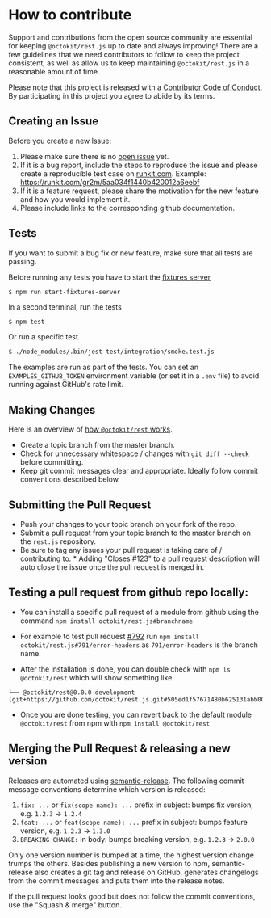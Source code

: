 # How to contribute

Support and contributions from the open source community are essential for keeping
`@octokit/rest.js` up to date and always improving! There are a few guidelines that we need
contributors to follow to keep the project consistent, as well as allow us to keep
maintaining `@octokit/rest.js` in a reasonable amount of time.

Please note that this project is released with a [Contributor Code of Conduct][coc].
By participating in this project you agree to abide by its terms.

[coc]: ./CODE_OF_CONDUCT.md

## Creating an Issue

Before you create a new Issue:

1. Please make sure there is no [open issue](https://github.com/octokit/rest.js/issues?utf8=%E2%9C%93&q=is%3Aissue) yet.
2. If it is a bug report, include the steps to reproduce the issue and please create a reproducible test case on [runkit.com](https://runkit.com/). Example: https://runkit.com/gr2m/5aa034f1440b420012a6eebf
3. If it is a feature request, please share the motivation for the new feature and how you would implement it.
4. Please include links to the corresponding github documentation.

## Tests

If you want to submit a bug fix or new feature, make sure that all tests are passing.

Before running any tests you have to start the [fixtures server](https://github.com/octokit/fixtures-server)

```
$ npm run start-fixtures-server
```

In a second terminal, run the tests

```bash
$ npm test
```

Or run a specific test

```bash
$ ./node_modules/.bin/jest test/integration/smoke.test.js
```

The examples are run as part of the tests. You can set an `EXAMPLES_GITHUB_TOKEN` environment
variable (or set it in a `.env` file) to avoid running against GitHub's rate limit.

## Making Changes

Here is an overview of [how `@octokit/rest` works](HOW_IT_WORKS.md).

- Create a topic branch from the master branch.
- Check for unnecessary whitespace / changes with `git diff --check` before committing.
- Keep git commit messages clear and appropriate. Ideally follow commit conventions described below.

## Submitting the Pull Request

- Push your changes to your topic branch on your fork of the repo.
- Submit a pull request from your topic branch to the master branch on the `rest.js` repository.
- Be sure to tag any issues your pull request is taking care of / contributing to. \* Adding "Closes #123" to a pull request description will auto close the issue once the pull request is merged in.

## Testing a pull request from github repo locally:

- You can install a specific pull request of a module from github using the command
  `npm install octokit/rest.js#branchname`

- For example to test pull request [#792](https://github.com/octokit/rest.js/pull/792) run `npm install octokit/rest.js#791/error-headers` as `791/error-headers` is the branch name.

- After the installation is done, you can double check with `npm ls @octokit/rest` which will show something like

```text
└── @octokit/rest@0.0.0-development  (git+https://github.com/octokit/rest.js.git#505ed1f57671480b625131abb00c277c67cae40a)
```

- Once you are done testing, you can revert back to the default module `@octokit/rest` from npm with `npm install @octokit/rest`

## Merging the Pull Request & releasing a new version

Releases are automated using [semantic-release](https://github.com/semantic-release/semantic-release).
The following commit message conventions determine which version is released:

1. `fix: ...` or `fix(scope name): ...` prefix in subject: bumps fix version, e.g. `1.2.3` → `1.2.4`
2. `feat: ...` or `feat(scope name): ...` prefix in subject: bumps feature version, e.g. `1.2.3` → `1.3.0`
3. `BREAKING CHANGE:` in body: bumps breaking version, e.g. `1.2.3` → `2.0.0`

Only one version number is bumped at a time, the highest version change trumps the others.
Besides publishing a new version to npm, semantic-release also creates a git tag and release
on GitHub, generates changelogs from the commit messages and puts them into the release notes.

If the pull request looks good but does not follow the commit conventions, use the "Squash & merge" button.
